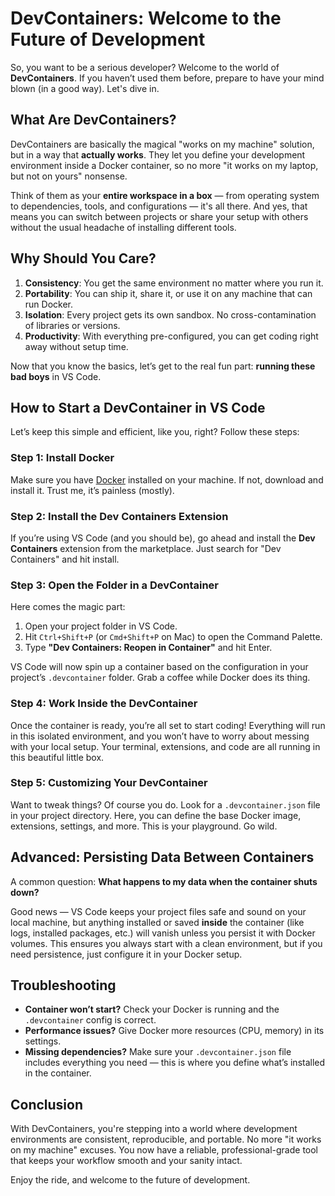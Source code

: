 
# DevContainers: Welcome to the Future of Development

So, you want to be a serious developer? Welcome to the world of **DevContainers**. If you haven’t used them before, prepare to have your mind blown (in a good way). Let's dive in.

## What Are DevContainers?

DevContainers are basically the magical "works on my machine" solution, but in a way that **actually works**. They let you define your development environment inside a Docker container, so no more "it works on my laptop, but not on yours" nonsense.

Think of them as your **entire workspace in a box** — from operating system to dependencies, tools, and configurations — it's all there. And yes, that means you can switch between projects or share your setup with others without the usual headache of installing different tools.

## Why Should You Care?

1. **Consistency**: You get the same environment no matter where you run it.
2. **Portability**: You can ship it, share it, or use it on any machine that can run Docker.
3. **Isolation**: Every project gets its own sandbox. No cross-contamination of libraries or versions.
4. **Productivity**: With everything pre-configured, you can get coding right away without setup time.

Now that you know the basics, let’s get to the real fun part: **running these bad boys** in VS Code.

## How to Start a DevContainer in VS Code

Let’s keep this simple and efficient, like you, right? Follow these steps:

### Step 1: Install Docker
Make sure you have [Docker](https://www.docker.com/products/docker-desktop) installed on your machine. If not, download and install it. Trust me, it’s painless (mostly).

### Step 2: Install the Dev Containers Extension
If you’re using VS Code (and you should be), go ahead and install the **Dev Containers** extension from the marketplace. Just search for "Dev Containers" and hit install.

### Step 3: Open the Folder in a DevContainer
Here comes the magic part:

1. Open your project folder in VS Code.
2. Hit `Ctrl+Shift+P` (or `Cmd+Shift+P` on Mac) to open the Command Palette.
3. Type **"Dev Containers: Reopen in Container"** and hit Enter.

VS Code will now spin up a container based on the configuration in your project’s `.devcontainer` folder. Grab a coffee while Docker does its thing.

### Step 4: Work Inside the DevContainer
Once the container is ready, you’re all set to start coding! Everything will run in this isolated environment, and you won’t have to worry about messing with your local setup. Your terminal, extensions, and code are all running in this beautiful little box.

### Step 5: Customizing Your DevContainer
Want to tweak things? Of course you do. Look for a `.devcontainer.json` file in your project directory. Here, you can define the base Docker image, extensions, settings, and more. This is your playground. Go wild.

## Advanced: Persisting Data Between Containers

A common question: **What happens to my data when the container shuts down?**

Good news — VS Code keeps your project files safe and sound on your local machine, but anything installed or saved **inside** the container (like logs, installed packages, etc.) will vanish unless you persist it with Docker volumes. This ensures you always start with a clean environment, but if you need persistence, just configure it in your Docker setup.

## Troubleshooting

- **Container won’t start?** Check your Docker is running and the `.devcontainer` config is correct.
- **Performance issues?** Give Docker more resources (CPU, memory) in its settings.
- **Missing dependencies?** Make sure your `.devcontainer.json` file includes everything you need — this is where you define what’s installed in the container.

## Conclusion

With DevContainers, you're stepping into a world where development environments are consistent, reproducible, and portable. No more "it works on my machine" excuses. You now have a reliable, professional-grade tool that keeps your workflow smooth and your sanity intact.

Enjoy the ride, and welcome to the future of development.
